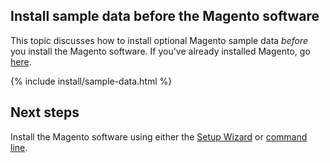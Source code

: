 <div markdown="1">

## Install sample data before the Magento software

This topic discusses how to install optional Magento sample data *before* you install the Magento software. If you've already installed Magento, go <a href="{{ site.gdeurl }}install-gde/install/sample-data.html">here</a>.
  
{% include install/sample-data.html %}

<h2 id="sample-next-steps">Next steps</h2>
Install the Magento software using either the <a href="{{ site.gdeurl }}install-gde/install/web/install-web.html">Setup Wizard</a> or <a href="{{ site.gdeurl }}install-gde/install/cli/install-cli.html">command line</a>.